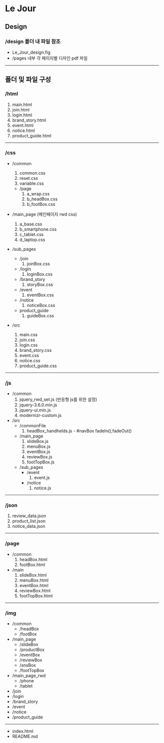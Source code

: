 # <b>Le Jour</b>
## Design
### /design 폴더 내 파일 참조
* Le_Jour_design.fig
* /pages 내부 각 페이지별 디자인 pdf 파일

---
## <b>폴더 및 파일 구성</b>
### <b>/html</b>
1. main.html
2. join.html
3. login.html
4. brand_story.html
5. event.html
6. notice.html
7. product_guide.html

---
### <b>/css</b>
* /common
  1. common.css
  2. reset.css
  3. variable.css
  * /page
    1. a_wrap.css
    2. b_headBox.css
    3. b_footBox.css

* /main_page (메인페이지 rwd css)
  1. a_base.css
  2. b_smartphone.css
  3. c_tablet.css
  4. d_laptop.css
  
* /sub_pages
  * /join
    1. joinBox.css
  * /login
    1. loginBox.css
  * /brand_story
    1. storyBox.css
  * /event
    1. eventBox.css
  * /notice
    1. noticeBox.css
  * product_guide
    1. guideBox.css
* /src
  1. main.css
  2. join.css
  3. login.css
  4. brand_story.css
  5. event.css
  6. notice.css
  7. product_guide.css
---
### <b>/js</b>
* /common
  1. jquery_rwd_set.js (반응형 js를 위한 설정)
  2. jquery-3.6.0.min.js
  3. jquery-ui.min.js
  4. modernizr-custom.js
* /src
  * /commonFile
    1. headBox_handhelds.js - #navBox fadeIn(),fadeOut()
  * /main_page
    1. slideBox.js
    2. menuBox.js
    3. eventBox.js
    4. reviewBox.js
    5. footTopBox.js
  * /sub_pages
    * /event
      1. event.js
    * /notice
      1. notice.js
---
### <b>/json</b>
1. review_data.json
2. product_list.json
3. notice_data.json
---
### <b>/page</b>
* /common
  1. headBox.html
  2. footBox.html
* /main
  1. slideBox.html
  2. menuBox.html
  3. eventBox.html
  4. reviewBox.html
  5. footTopBox.html
---
### <b>/img</b>
* /common
  * /headBox
  * /footBox
* /main_page
  * /slideBox
  * /productBox
  * /eventBox
  * /reviewBox
  * /snsBox
  * /footTopBox
* /main_page_rwd
  * /phone
  * /tablet
* /join
* /login
* /brand_story
* /event
* /notice
* /product_guide
---
* index.html
* README.md